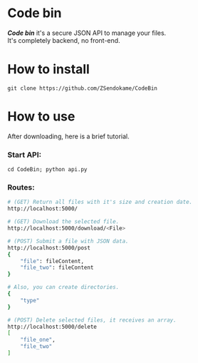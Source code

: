 # Code bin
***Code bin*** it's a secure JSON API to manage your files.<br>
It's completely backend, no front-end.<br>

# How to install
```
git clone https://github.com/ZSendokame/CodeBin
```

# How to use
After downloading, here is a brief tutorial.

### Start API:
```
cd CodeBin; python api.py
```

### Routes:
```bash
# (GET) Return all files with it's size and creation date.
http://localhost:5000/

# (GET) Download the selected file.
http://localhost:5000/download/<File>

# (POST) Submit a file with JSON data.
http://localhost:5000/post
{
    "file": fileContent,
    "file_two": fileContent
}

# Also, you can create directories.
{
    "type"
}

# (POST) Delete selected files, it receives an array.
http://localhost:5000/delete
[
    "file_one",
    "file_two"
]
```
